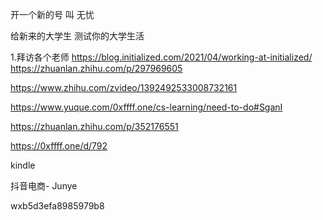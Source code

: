 开一个新的号 叫 无忧

给新来的大学生 测试你的大学生活

1.拜访各个老师
https://blog.initialized.com/2021/04/working-at-initialized/
https://zhuanlan.zhihu.com/p/297969605

https://www.zhihu.com/zvideo/1392492533008732161

https://www.yuque.com/0xffff.one/cs-learning/need-to-do#SganI

https://zhuanlan.zhihu.com/p/352176551

https://0xffff.one/d/792

kindle

抖音电商- Junye

wxb5d3efa8985979b8
